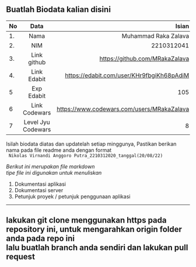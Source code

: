 **Buatlah Biodata kalian disini** <br />
----------------------------------------
|No | Data  | Isian|
|---|:-------:|------:|
|1. |Nama     | Muhammad Raka Zalava |
|2.| NIM        | 2210312041 |
|3. |Link github | https://github.com/MRakaZalava |
|4.| Link Edabit | https://edabit.com/user/KHr9fbgiKh68pAdiM |
|5|Exp Edabit   | 105 |
|6| Link Codewars| https://www.codewars.com/users/MRakaZalava |
|7| Level Jyu Codewars|8|

Isilah biodata diatas dan updatelah setiap minggunya,
Pastikan berikan nama pada file readme anda dengan format <br/>
`
Nikolas Virnandi Anggoro Putra_2210312020_tanggal(20/08/22)` 

*Berikut ini merupakan file markdown <br/> tipe file ini digunakan untuk menuliskan*
1. Dokumentasi aplikasi
2. Dokumentasi server
3. Petunjuk proyek / petunjuk penggunaan aplikasi
----
**lakukan git clone menggunakan https pada repository ini, untuk mengarahkan origin folder anda pada repo ini<br/> lalu buatlah branch anda sendiri dan lakukan pull request**
----

